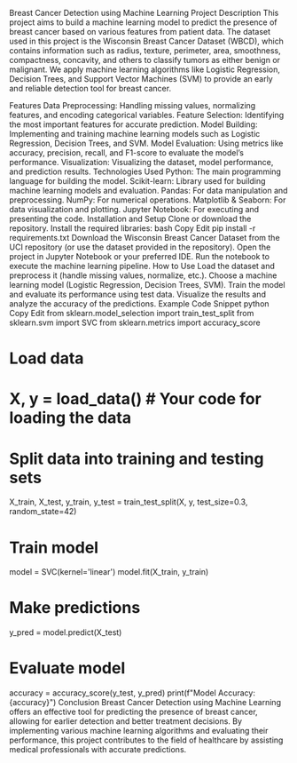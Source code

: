 Breast Cancer Detection using Machine Learning
Project Description
This project aims to build a machine learning model to predict the presence of breast cancer based on various features from patient data. The dataset used in this project is the Wisconsin Breast Cancer Dataset (WBCD), which contains information such as radius, texture, perimeter, area, smoothness, compactness, concavity, and others to classify tumors as either benign or malignant. We apply machine learning algorithms like Logistic Regression, Decision Trees, and Support Vector Machines (SVM) to provide an early and reliable detection tool for breast cancer.

Features
Data Preprocessing: Handling missing values, normalizing features, and encoding categorical variables.
Feature Selection: Identifying the most important features for accurate prediction.
Model Building: Implementing and training machine learning models such as Logistic Regression, Decision Trees, and SVM.
Model Evaluation: Using metrics like accuracy, precision, recall, and F1-score to evaluate the model’s performance.
Visualization: Visualizing the dataset, model performance, and prediction results.
Technologies Used
Python: The main programming language for building the model.
Scikit-learn: Library used for building machine learning models and evaluation.
Pandas: For data manipulation and preprocessing.
NumPy: For numerical operations.
Matplotlib & Seaborn: For data visualization and plotting.
Jupyter Notebook: For executing and presenting the code.
Installation and Setup
Clone or download the repository.
Install the required libraries:
bash
Copy
Edit
pip install -r requirements.txt
Download the Wisconsin Breast Cancer Dataset from the UCI repository (or use the dataset provided in the repository).
Open the project in Jupyter Notebook or your preferred IDE.
Run the notebook to execute the machine learning pipeline.
How to Use
Load the dataset and preprocess it (handle missing values, normalize, etc.).
Choose a machine learning model (Logistic Regression, Decision Trees, SVM).
Train the model and evaluate its performance using test data.
Visualize the results and analyze the accuracy of the predictions.
Example Code Snippet
python
Copy
Edit
from sklearn.model_selection import train_test_split
from sklearn.svm import SVC
from sklearn.metrics import accuracy_score

# Load data
# X, y = load_data()  # Your code for loading the data

# Split data into training and testing sets
X_train, X_test, y_train, y_test = train_test_split(X, y, test_size=0.3, random_state=42)

# Train model
model = SVC(kernel='linear')
model.fit(X_train, y_train)

# Make predictions
y_pred = model.predict(X_test)

# Evaluate model
accuracy = accuracy_score(y_test, y_pred)
print(f"Model Accuracy: {accuracy}")
Conclusion
Breast Cancer Detection using Machine Learning offers an effective tool for predicting the presence of breast cancer, allowing for earlier detection and better treatment decisions. By implementing various machine learning algorithms and evaluating their performance, this project contributes to the field of healthcare by assisting medical professionals with accurate predictions.
